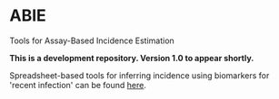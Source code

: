 # ABIE
Tools for Assay-Based Incidence Estimation

**This is a development repository. Version 1.0 to appear shortly.**

Spreadsheet-based tools for inferring incidence using biomarkers for 'recent infection' can be found [here](http://www.incidence-estimation.org/page/tools-for-incidence-from-biomarkers-for-recent-infection).

